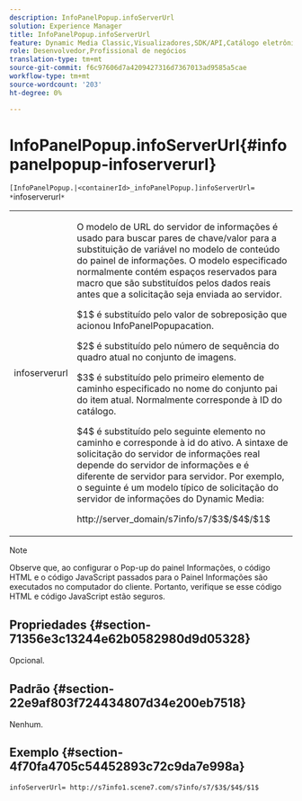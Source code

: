 ```yaml
---
description: InfoPanelPopup.infoServerUrl
solution: Experience Manager
title: InfoPanelPopup.infoServerUrl
feature: Dynamic Media Classic,Visualizadores,SDK/API,Catálogo eletrônico
role: Desenvolvedor,Profissional de negócios
translation-type: tm+mt
source-git-commit: f6c97606d7a4209427316d7367013ad9585a5cae
workflow-type: tm+mt
source-wordcount: '203'
ht-degree: 0%

---
```



# InfoPanelPopup.infoServerUrl{#infopanelpopup-infoserverurl}

`[InfoPanelPopup.|<containerId>_infoPanelPopup.]infoServerUrl= *`infoserverurl`*`

<table id="table_9A6258D9B0DA4A29AA8A6C9BBCFE3662"> 
 <tbody> 
  <tr> 
   <td> <p> <span class="codeph"><span class="varname"> infoserverurl</span></span> </p> </td> 
   <td> <p>O modelo de URL do servidor de informações é usado para buscar pares de chave/valor para a substituição de variável no modelo de conteúdo do painel de informações. O modelo especificado normalmente contém espaços reservados para macro que são substituídos pelos dados reais antes que a solicitação seja enviada ao servidor. </p> <p><span class="codeph"> $1$</span> é substituído pelo valor de sobreposição que acionou  <span class="codeph"> </span> InfoPanelPopupacation. </p> <p><span class="codeph"> $2$</span> é substituído pelo número de sequência do quadro atual no conjunto de imagens. </p> <p><span class="codeph"> $3$</span> é substituído pelo primeiro elemento de caminho especificado no nome do conjunto pai do item atual. Normalmente corresponde à ID do catálogo. </p> <p><span class="codeph"> $4$</span> é substituído pelo seguinte elemento no caminho e corresponde à id do ativo. A sintaxe de solicitação do servidor de informações real depende do servidor de informações e é diferente de servidor para servidor. Por exemplo, o seguinte é um modelo típico de solicitação do servidor de informações do Dynamic Media: </p> <p><span class="codeph"> http://server_domain/s7info/s7/$3$/$4$/$1$</span> </p> </td> 
  </tr> 
 </tbody> 
</table>

>[!NOTE]
>
>Observe que, ao configurar o Pop-up do painel Informações, o código HTML e o código JavaScript passados para o Painel Informações são executados no computador do cliente. Portanto, verifique se esse código HTML e código JavaScript estão seguros.

## Propriedades {#section-71356e3c13244e62b0582980d9d05328}

Opcional.

## Padrão {#section-22e9af803f724434807d34e200eb7518}

Nenhum.

## Exemplo {#section-4f70fa4705c54452893c72c9da7e998a}

`infoServerUrl= http://s7info1.scene7.com/s7info/s7/$3$/$4$/$1$`
